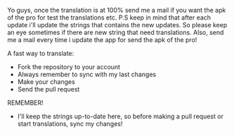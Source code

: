 Yo guys, once the translation is at 100% send me a mail if you want the apk of the pro for test the translations etc.
P.S keep in mind that after each update i'll update the strings that contains the new updates. So please keep an eye sometimes if there are new string that need translations.
Also, send me a mail every time i update the app for send the apk of the pro!

A fast way to translate:
- Fork the repository to your account
- Always remember to sync with my last changes
- Make your changes
- Send the pull request

REMEMBER!
- I'll keep the strings up-to-date here, so before making a pull request or start translations, sync my changes!
